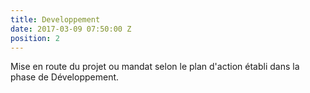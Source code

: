 ```yaml
---
title: Developpement
date: 2017-03-09 07:50:00 Z
position: 2
---
```


Mise en route du projet ou mandat selon le plan d'action établi dans la phase de Développement.